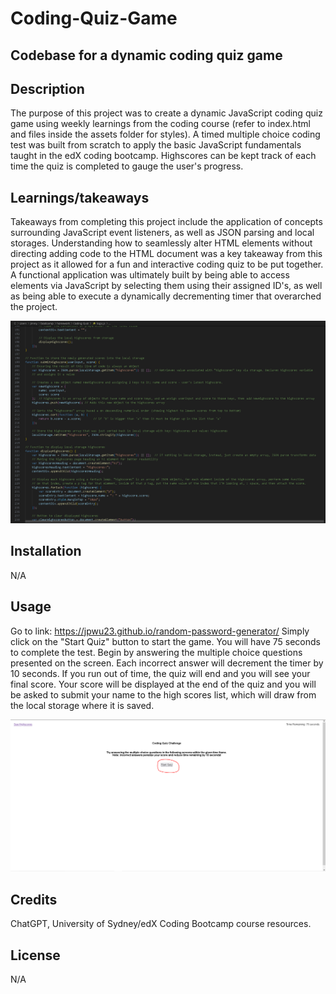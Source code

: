 # Coding-Quiz-Game
## Codebase for a dynamic coding quiz game

## Description
The purpose of this project was to create a dynamic JavaScript coding quiz game using weekly learnings from the coding course (refer to index.html and files inside the assets folder for styles). A timed multiple choice coding test was built from scratch to apply the basic JavaScript fundamentals taught in the edX coding bootcamp. Highscores can be kept track of each time the quiz is completed to gauge the user's progress.

## Learnings/takeaways
Takeaways from completing this project include the application of concepts surrounding JavaScript event listeners, as well as JSON parsing and local storages. Understanding how to seamlessly alter HTML elements without directing adding code to the HTML document was a key takeaway from this project as it allowed for a fun and interactive coding quiz to be put together. A functional application was ultimately built by being able to access elements via JavaScript by selecting them using their assigned ID's, as well as being able to execute a dynamically decrementing timer that overarched the project. 

![alt text](assets/images/screenshot.PNG)
        
## Installation
N/A

## Usage 
Go to link: https://jpwu23.github.io/random-password-generator/ Simply click on the "Start Quiz" button to start the game. You will have 75 seconds to complete the test. Begin by answering the multiple choice questions presented on the screen. Each incorrect answer will decrement the timer by 10 seconds. If you run out of time, the quiz will end and you will see your final score. Your score will be displayed at the end of the quiz and you will be asked to submit your name to the high scores list, which will draw from the local storage where it is saved. 

![alt text](assets/images/screenshot2.PNG)

## Credits
ChatGPT, University of Sydney/edX Coding Bootcamp course resources. 

## License
N/A
